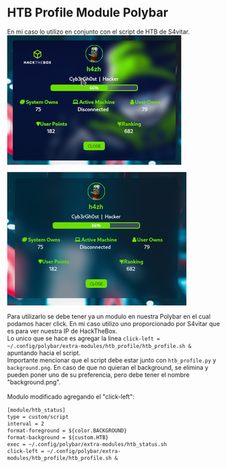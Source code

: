 # HTB Profile Module Polybar

En mi caso lo utilizo en conjunto con el script de HTB de S4vitar.<br>
![my_wm](screen_02.png)

![my_wm](screen_01.png)

Para utilizarlo se debe tener ya un modulo en nuestra Polybar en el cual podamos hacer click. En mi caso utilizo uno proporcionado por S4vitar que es para ver nuestra IP de HackTheBox.<br>
Lo unico que se hace es agregar la linea  ```click-left = ~/.config/polybar/extra-modules/htb_profile/htb_profile.sh &``` apuntando hacia el script.<br>
Importante mencionar que el script debe estar junto con ```htb_profile.py``` y ```background.png```. En caso de que no quieran el background, se elimina y pueden poner uno de su preferencia, pero debe tener el nombre "background.png".<br><br>
Modulo modificado agregando el "click-left":
```
[module/htb_status]
type = custom/script
interval = 2
format-foreground = ${color.BACKGROUND}
format-background = ${custom.HTB}
exec = ~/.config/polybar/extra-modules/htb_status.sh
click-left = ~/.config/polybar/extra-modules/htb_profile/htb_profile.sh &
```
